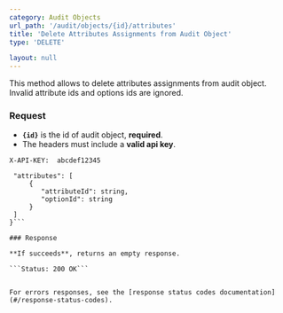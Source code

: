 ```yaml
---
category: Audit Objects
url_path: '/audit/objects/{id}/attributes'
title: 'Delete Attributes Assignments from Audit Object'
type: 'DELETE'

layout: null
---
```


This method allows to delete attributes assignments from audit object. Invalid attribute ids and options ids are ignored.

### Request

* **`{id}`** is the id of audit object, **required**.
* The headers must include a **valid api key**.

```X-API-KEY:  abcdef12345```

```{
 "attributes": [
     {
        "attributeId": string,
        "optionId": string
     }
 ]
}```

### Response

**If succeeds**, returns an empty response.

```Status: 200 OK```


For errors responses, see the [response status codes documentation](#/response-status-codes).
